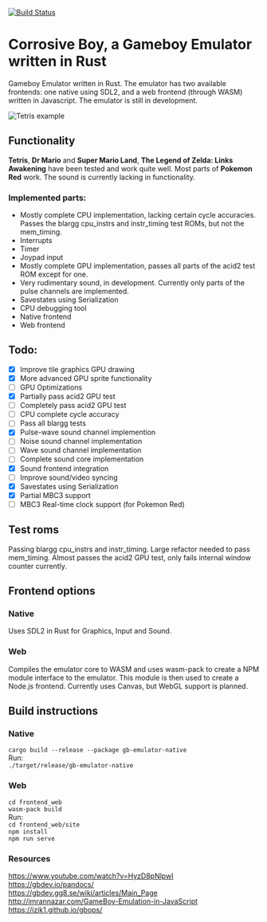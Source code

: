 [![Build Status](https://travis-ci.com/wsandst/gameboy-emulator.svg?branch=main)](https://travis-ci.com/wsandst/gameboy-emulator)
# Corrosive Boy, a Gameboy Emulator written in Rust
Gameboy Emulator written in Rust. The emulator has two available frontends: one native using SDL2, and a web frontend (through WASM) written in Javascript. The emulator is still in development.  
  
![Tetris example](https://i.ibb.co/C1MHRbf/tetris2.png)
## Functionality
**Tetris**, **Dr Mario** and **Super Mario Land**, **The Legend of Zelda: Links Awakening** have been tested and work quite well. Most parts of **Pokemon Red** work. The sound is currently lacking in functionality. 
### Implemented parts:
* Mostly complete CPU implementation, lacking certain cycle accuracies. Passes the blargg cpu_instrs and instr_timing test ROMs, but not the mem_timing.
* Interrupts
* Timer
* Joypad input
* Mostly complete GPU implementation, passes all parts of the acid2 test ROM except for one.
* Very rudimentary sound, in development. Currently only parts of the pulse channels are implemented.  
* Savestates using Serialization
* CPU debugging tool
* Native frontend
* Web frontend

## Todo:
- [X] Improve tile graphics GPU drawing
- [X] More advanced GPU sprite functionality
- [ ] GPU Optimizations
- [x] Partially pass acid2 GPU test
- [ ] Completely pass acid2 GPU test
- [ ] CPU complete cycle accuracy
- [ ] Pass all blargg tests
- [x] Pulse-wave sound channel implemention
- [ ] Noise sound channel implementation
- [ ] Wave sound channel implementation
- [ ] Complete sound core implementation
- [x] Sound frontend integration
- [ ] Improve sound/video syncing
- [X] Savestates using Serialization
- [X] Partial MBC3 support
- [ ] MBC3 Real-time clock support (for Pokemon Red)

## Test roms
Passing blargg cpu_instrs and instr_timing. Large refactor needed to pass mem_timing. 
Almost passes the acid2 GPU test, only fails internal window counter currently.

## Frontend options
### Native
Uses SDL2 in Rust for Graphics, Input and Sound.

### Web
Compiles the emulator core to WASM and uses wasm-pack to create a NPM module interface to the emulator.
This module is then used to create a Node.js frontend. Currently uses Canvas, but WebGL support is planned.

## Build instructions
### Native
`cargo build --release --package gb-emulator-native`  
Run:  
`./target/release/gb-emulator-native`

### Web
`cd frontend_web`  
`wasm-pack build`  
Run:  
`cd frontend_web/site`   
`npm install`  
`npm run serve`

### Resources
https://www.youtube.com/watch?v=HyzD8pNlpwI  
https://gbdev.io/pandocs/  
https://gbdev.gg8.se/wiki/articles/Main_Page  
http://imrannazar.com/GameBoy-Emulation-in-JavaScript  
https://izik1.github.io/gbops/